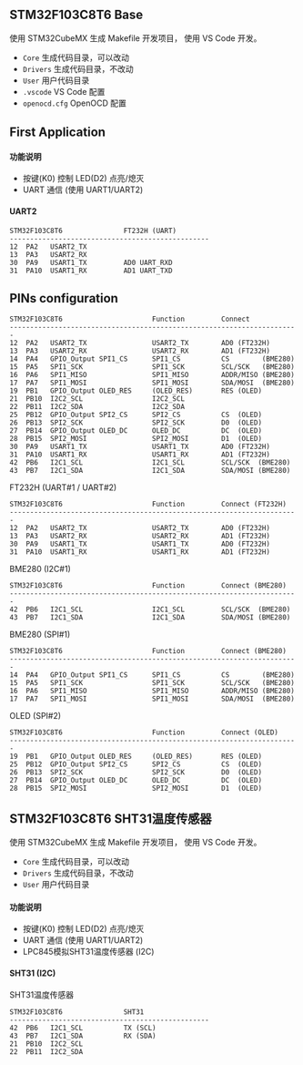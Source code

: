 ## STM32F103C8T6 Base
使用 STM32CubeMX 生成 Makefile 开发项目， 使用 VS Code 开发。

- `Core` 生成代码目录，可以改动
- `Drivers` 生成代码目录，不改动
- `User` 用户代码目录
- `.vscode` VS Code 配置
- `openocd.cfg` OpenOCD 配置


## First Application
#### 功能说明
- 按键(K0) 控制 LED(D2) 点亮/熄灭
- UART 通信 (使用 UART1/UART2)

#### UART2
```
STM32F103C8T6               FT232H (UART)
-------------------------------------------------
12  PA2   USART2_TX         
13  PA3   USART2_RX         
30  PA9   USART1_TX         AD0 UART_RXD
31  PA10  USART1_RX         AD1 UART_TXD  	 
```

## PINs configuration

```
STM32F103C8T6                      Function         Connect
-----------------------------------------------------------------------
12  PA2   USART2_TX                USART2_TX        AD0 (FT232H)
13  PA3   USART2_RX                USART2_RX        AD1 (FT232H)
14  PA4   GPIO_Output SPI1_CS      SPI1_CS          CS        (BME280)
15  PA5   SPI1_SCK                 SPI1_SCK         SCL/SCK   (BME280)
16  PA6   SPI1_MISO                SPI1_MISO        ADDR/MISO (BME280)
17  PA7   SPI1_MOSI                SPI1_MOSI        SDA/MOSI  (BME280)
19  PB1   GPIO_Output OLED_RES     (OLED_RES)       RES (OLED)
21  PB10  I2C2_SCL                 I2C2_SCL
22  PB11  I2C2_SDA                 I2C2_SDA
25  PB12  GPIO_Output SPI2_CS      SPI2_CS          CS  (OLED)
26  PB13  SPI2_SCK                 SPI2_SCK         D0  (OLED)
27  PB14  GPIO_Output OLED_DC      OLED_DC          DC  (OLED)
28  PB15  SPI2_MOSI                SPI2_MOSI        D1  (OLED)
30  PA9   USART1_TX                USART1_TX        AD0 (FT232H)
31  PA10  USART1_RX                USART1_RX        AD1 (FT232H)
42  PB6   I2C1_SCL                 I2C1_SCL         SCL/SCK  (BME280)
43  PB7   I2C1_SDA                 I2C1_SDA         SDA/MOSI (BME280)
```


FT232H (UART#1 / UART#2)
```
STM32F103C8T6                      Function         Connect (FT232H)
-----------------------------------------------------------------------
12  PA2   USART2_TX                USART2_TX        AD0 (FT232H)
13  PA3   USART2_RX                USART2_RX        AD1 (FT232H)
30  PA9   USART1_TX                USART1_TX        AD0 (FT232H)
31  PA10  USART1_RX                USART1_RX        AD1 (FT232H)
```

BME280 (I2C#1)
```
STM32F103C8T6                      Function         Connect (BME280)
-----------------------------------------------------------------------
42  PB6   I2C1_SCL                 I2C1_SCL         SCL/SCK  (BME280)
43  PB7   I2C1_SDA                 I2C1_SDA         SDA/MOSI (BME280)
```

BME280 (SPI#1)
```
STM32F103C8T6                      Function         Connect (BME280)
-----------------------------------------------------------------------
14  PA4   GPIO_Output SPI1_CS      SPI1_CS          CS        (BME280)
15  PA5   SPI1_SCK                 SPI1_SCK         SCL/SCK   (BME280)
16  PA6   SPI1_MISO                SPI1_MISO        ADDR/MISO (BME280)
17  PA7   SPI1_MOSI                SPI1_MOSI        SDA/MOSI  (BME280)
```

OLED (SPI#2)
```
STM32F103C8T6                      Function         Connect (OLED)
-----------------------------------------------------------------------
19  PB1   GPIO_Output OLED_RES     (OLED_RES)       RES (OLED)
25  PB12  GPIO_Output SPI2_CS      SPI2_CS          CS  (OLED)
26  PB13  SPI2_SCK                 SPI2_SCK         D0  (OLED)
27  PB14  GPIO_Output OLED_DC      OLED_DC          DC  (OLED)
28  PB15  SPI2_MOSI                SPI2_MOSI        D1  (OLED)
```


## STM32F103C8T6 SHT31温度传感器
使用 STM32CubeMX 生成 Makefile 开发项目， 使用 VS Code 开发。

- `Core` 生成代码目录，可以改动
- `Drivers` 生成代码目录，不改动
- `User` 用户代码目录

#### 功能说明
- 按键(K0) 控制 LED(D2) 点亮/熄灭
- UART 通信 (使用 UART1/UART2)
- LPC845模拟SHT31温度传感器 (I2C)

#### SHT31 (I2C) 
SHT31温度传感器
```
STM32F103C8T6               SHT31
-------------------------------------------------
42  PB6   I2C1_SCL          TX (SCL)
43  PB7   I2C1_SDA          RX (SDA)
21  PB10  I2C2_SCL
22  PB11  I2C2_SDA
```
